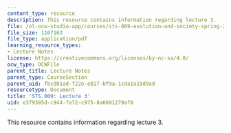 ```yaml
---
content_type: resource
description: This resource contains information regarding lecture 3.
file: /ol-ocw-studio-app/courses/sts-009-evolution-and-society-spring-2012/e3f9305dc944fe72c9758a6691279af8_MITSTS_009S12_lec3.pdf
file_size: 1167163
file_type: application/pdf
learning_resource_types:
- Lecture Notes
license: https://creativecommons.org/licenses/by-nc-sa/4.0/
ocw_type: OCWFile
parent_title: Lecture Notes
parent_type: CourseSection
parent_uid: fbcd01ad-f22e-e817-bf9a-1cda1a19d9ad
resourcetype: Document
title: 'STS.009: Lecture 3'
uid: e3f9305d-c944-fe72-c975-8a6691279af8
---
```

This resource contains information regarding lecture 3.